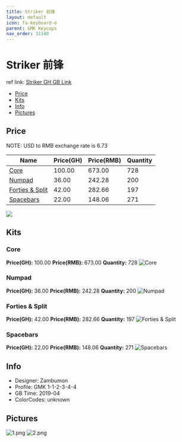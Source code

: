 ```yaml
---
title: Striker 前锋
layout: default
icon: fa-keyboard-o
parent: GMK Keycaps
nav_order: 31140
---
```


# Striker 前锋

ref link: [Striker GH GB Link](https://geekhack.org/index.php?topic=96427.0)

* [Price](#price)
* [Kits](#kits)
* [Info](#info)
* [Pictures](#pictures)


## Price  
NOTE: USD to RMB exchange rate is 6.73

| Name          | Price(GH)    |  Price(RMB) | Quantity |
| ------------- | ------------ |  ---------- | -------- |
|[Core](#core)|100.00|673.00|728|
|[Numpad](#numpad)|36.00|242.28|200|
|[Forties & Split](#forties-&-split)|42.00|282.66|197|
|[Spacebars](#spacebars)|22.00|148.06|271|

<img src="{{ 'assets/images/gmk-keycaps/striker/price.png' | relative_url }}" atl="price" class="image featured">


## Kits
### Core
**Price(GH):** 100.00    **Price(RMB):** 673.00    **Quantity:** 728
<img src="{{ 'assets/images/gmk-keycaps/striker/kits_pics/core.png' | relative_url }}" alt="Core" class="image featured">

### Numpad
**Price(GH):** 36.00    **Price(RMB):** 242.28    **Quantity:** 200
<img src="{{ 'assets/images/gmk-keycaps/striker/kits_pics/numpad.png' | relative_url }}" alt="Numpad" class="image featured">

### Forties & Split
**Price(GH):** 42.00    **Price(RMB):** 282.66    **Quantity:** 197
<img src="{{ 'assets/images/gmk-keycaps/striker/kits_pics/forties-split.png' | relative_url }}" alt="Forties & Split" class="image featured">

### Spacebars
**Price(GH):** 22.00    **Price(RMB):** 148.06    **Quantity:** 271
<img src="{{ 'assets/images/gmk-keycaps/striker/kits_pics/spacebars.png' | relative_url }}" alt="Spacebars" class="image featured">


## Info
* Designer: Zambumon
* Profile: GMK 1-1-2-3-4-4
* GB Time: 2019-04
* ColorCodes: unknown


## Pictures
<img src="{{ 'assets/images/gmk-keycaps/striker/rendering_pics/1.png' | relative_url }}" alt="1.png" class="image featured">
<img src="{{ 'assets/images/gmk-keycaps/striker/rendering_pics/2.png' | relative_url }}" alt="2.png" class="image featured">
